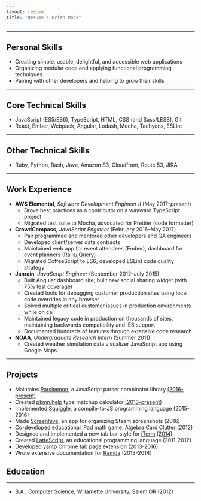 ```yaml
---
layout: resume
title: "Resume • Brian Mock"
---
```


* * *

## Personal Skills

- Creating simple, usable, delightful, and accessible web applications
- Organizing modular code and applying functional programming techniques
- Pairing with other developers and helping to grow their skills

* * *

## Core Technical Skills

- JavaScript (ES5/ES6), TypeScript, HTML, CSS (and Sass/LESS), Git
- React, Ember, Webpack, Angular, Lodash, Mocha, Tachyons, ESLint

* * *

## Other Technical Skills

- Ruby, Python, Bash, Java, Amazon S3, Cloudfront, Route 53, JIRA

* * *

## Work Experience

- **AWS Elemental**, *Software Development Engineer II* (May 2017–*present*)
  - Drove best practices as a contributor on a wayward TypeScript project
  - Migrated test suite to Mocha, advocated for Prettier (code formatter)
- **CrowdCompass**, *JavaScript Engineer* (February 2016–May 2017)
  - Pair programmed and mentored other developers and QA engineers
  - Developed client/server data contracts
  - Maintained web app for event attendees (Ember), dashboard for event planners (Rails/jQuery)
  - Migrated CoffeeScript to ES6; developed ESLint code quality strategy
- **Janrain**, *JavaScript Engineer* (September 2012–July 2015)
  - Built Angular dashboard site; built new social sharing widget (with 75% test coverage)
  - Created tools for debugging customer production sites using local code overrides in any browser
  - Solved multiple critical customer issues in production environments while on call
  - Maintained legacy code in production on thousands of sites, maintaining backwards compatibility and IE8 support
  - Documented hundreds of features through extensive code research
- **NOAA**, *Undergraduate Research Intern* (Summer 2011)
  - Created weather simulation data visualizer JavaScript app using Google Maps

* * *

## Projects

- Maintains [Parsimmon](https://github.com/jneen/parsimmon/), a JavaScript parser combinator library [(2016-present)](https://github.com/jneen/parsimmon)
- Created [pkmn.help](https://pkmn.help) type matchup calculator [(2013-present)](https://github.com/wavebeem/pkmn-type-calc)
- Implemented [Squiggle](http://squiggle-lang.org/), a compile-to-JS programming language (2015-2016)
- Made [Screenhive](https://github.com/wavebeem/screenhive), an app for organizing Steam screenshots (2016)
- Co-developed educational iPad math game: [Algebra Card Clutter](http://itunes.apple.com/us/app/algebra-card-clutter/id549330499) (2012)
- Designed and implemented a new tab bar style for [iTerm](http://iterm2.com/) [(2014)](https://github.com/gnachman/iTerm2/pull/185)
- Created [LatteScript](http://misc.mockbrian.com/lattescript/), an educational programming language (2011-2012)
- Developed [yantp](https://chrome.google.com/webstore/detail/yet-another-new-tab-page/imfkhhcponjpjhfpaccepedaabjclbjj) Chrome tab page extension (2013-2016)
- Wrote extensive documentation for [Ramda](https://github.com/ramda/ramda/pulls?q=is%3Apr+author%3Awavebeem+is%3Aclosed) (2013-2014)

## Education

* * *

- B.A., Computer Science, Willamette University, Salem OR (2012)
